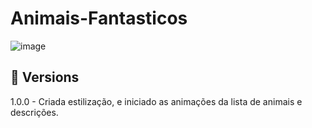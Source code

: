 # Animais-Fantasticos

![image](https://user-images.githubusercontent.com/89994391/197833846-26a780a7-c673-46b6-b62a-be176431ae1f.png)

## 🦄 Versions

1.0.0 - Criada estilização, e iniciado as animações da lista de animais e descrições.
